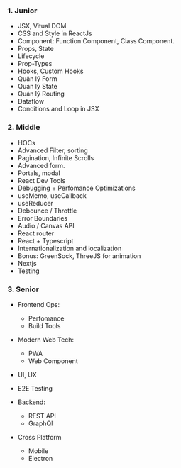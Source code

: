 ### 1. Junior

- JSX, Vitual DOM
- CSS and Style in ReactJs
- Component: Function Component, Class Component.
- Props, State
- Lifecycle
- Prop-Types
- Hooks, Custom Hooks
- Quản lý Form
- Quản lý State
- Quản lý Routing
- Dataflow
- Conditions and Loop in JSX

### 2. Middle

- HOCs
- Advanced Filter, sorting
- Pagination, Infinite Scrolls
- Advanced form.
- Portals, modal
- React Dev Tools
- Debugging + Perfomance Optimizations
- useMemo, useCallback
- useReducer
- Debounce / Throttle
- Error Boundaries
- Audio / Canvas API
- React router
- React + Typescript
- Internationalization and localization
- Bonus: GreenSock, ThreeJS for animation
- Nextjs
- Testing

### 3. Senior

- Frontend Ops:

  - Perfomance
  - Build Tools

- Modern Web Tech:

  - PWA
  - Web Component

- UI, UX
- E2E Testing

- Backend:

  - REST API
  - GraphQl

- Cross Platform

  - Mobile
  - Electron
